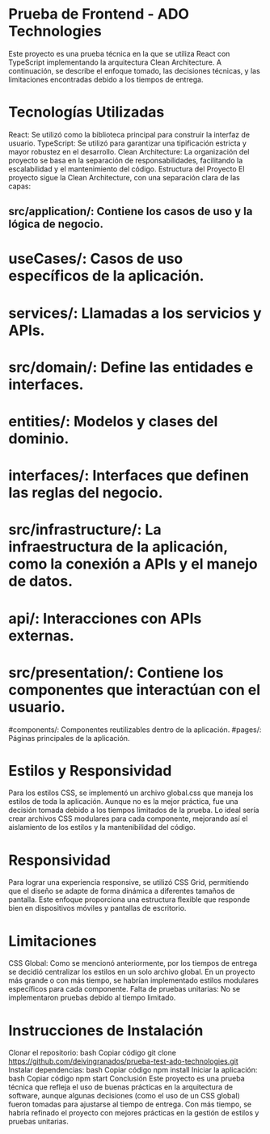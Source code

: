 
# Prueba de Frontend - ADO Technologies
Este proyecto es una prueba técnica en la que se utiliza React con TypeScript implementando la arquitectura Clean Architecture. A continuación, se describe el enfoque tomado, las decisiones técnicas, y las limitaciones encontradas debido a los tiempos de entrega.

# Tecnologías Utilizadas
React: Se utilizó como la biblioteca principal para construir la interfaz de usuario.
TypeScript: Se utilizó para garantizar una tipificación estricta y mayor robustez en el desarrollo.
Clean Architecture: La organización del proyecto se basa en la separación de responsabilidades, facilitando la escalabilidad y el mantenimiento del código.
Estructura del Proyecto
El proyecto sigue la Clean Architecture, con una separación clara de las capas:

## src/application/: Contiene los casos de uso y la lógica de negocio.
# useCases/: Casos de uso específicos de la aplicación.
# services/: Llamadas a los servicios y APIs.
# src/domain/: Define las entidades e interfaces.
# entities/: Modelos y clases del dominio.
# interfaces/: Interfaces que definen las reglas del negocio.
# src/infrastructure/: La infraestructura de la aplicación, como la conexión a APIs y el manejo de datos.
# api/: Interacciones con APIs externas.
# src/presentation/: Contiene los componentes que interactúan con el usuario.
#components/: Componentes reutilizables dentro de la aplicación.
#pages/: Páginas principales de la aplicación.
# Estilos y Responsividad
Para los estilos CSS, se implementó un archivo global.css que maneja los estilos de toda la aplicación. Aunque no es la mejor práctica, fue una decisión tomada debido a los tiempos limitados de la prueba. Lo ideal sería crear archivos CSS modulares para cada componente, mejorando así el aislamiento de los estilos y la mantenibilidad del código.

# Responsividad
Para lograr una experiencia responsive, se utilizó CSS Grid, permitiendo que el diseño se adapte de forma dinámica a diferentes tamaños de pantalla. Este enfoque proporciona una estructura flexible que responde bien en dispositivos móviles y pantallas de escritorio.

# Limitaciones
CSS Global: Como se mencionó anteriormente, por los tiempos de entrega se decidió centralizar los estilos en un solo archivo global. En un proyecto más grande o con más tiempo, se habrían implementado estilos modulares específicos para cada componente.
Falta de pruebas unitarias: No se implementaron pruebas debido al tiempo limitado.
# Instrucciones de Instalación
Clonar el repositorio:
bash
Copiar código
git clone https://github.com/deivingranados/prueba-test-ado-technologies.git
Instalar dependencias:
bash
Copiar código
npm install
Iniciar la aplicación:
bash
Copiar código
npm start
Conclusión
Este proyecto es una prueba técnica que refleja el uso de buenas prácticas en la arquitectura de software, aunque algunas decisiones (como el uso de un CSS global) fueron tomadas para ajustarse al tiempo de entrega. Con más tiempo, se habría refinado el proyecto con mejores prácticas en la gestión de estilos y pruebas unitarias.

